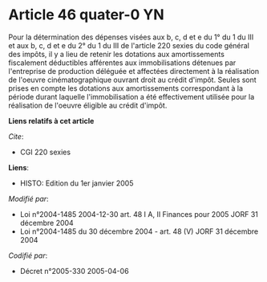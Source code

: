 # Article 46 quater-0 YN

Pour la détermination des dépenses visées aux b, c, d et e du 1° du 1 du III et aux b, c, d et e du 2° du 1 du III de
l'article 220 sexies du code général des impôts, il y a lieu de retenir les dotations aux amortissements fiscalement
déductibles afférentes aux immobilisations détenues par l'entreprise de production déléguée et affectées directement à la
réalisation de l'oeuvre cinématographique ouvrant droit au crédit d'impôt. Seules sont prises en compte les dotations aux
amortissements correspondant à la période durant laquelle l'immobilisation a été effectivement utilisée pour la réalisation
de l'oeuvre éligible au crédit d'impôt.

**Liens relatifs à cet article**

_Cite_:

  - CGI 220 sexies

**Liens**:

  - HISTO: Edition du 1er janvier 2005

_Modifié par_:

  - Loi n°2004-1485 2004-12-30 art. 48 I A, II Finances pour 2005 JORF 31 décembre 2004
  - Loi n°2004-1485 du 30 décembre 2004 - art. 48 (V) JORF 31 décembre 2004

_Codifié par_:

  - Décret n°2005-330 2005-04-06
